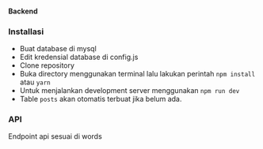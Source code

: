 #### Backend

### Installasi

- Buat database di mysql
- Edit kredensial database di config.js
- Clone repository
- Buka directory menggunakan terminal lalu lakukan perintah `npm install` atau `yarn`
- Untuk menjalankan development server menggunakan `npm run dev`
- Table `posts` akan otomatis terbuat jika belum ada.

### API

Endpoint api sesuai di words
